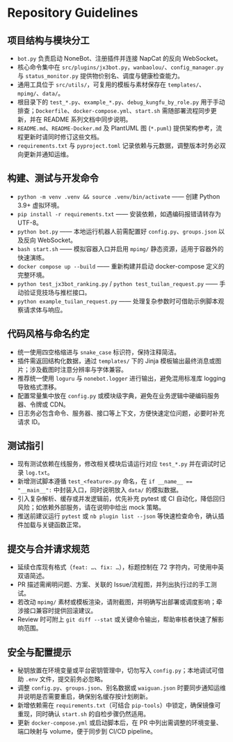 # Repository Guidelines

## 项目结构与模块分工
- `bot.py` 负责启动 NoneBot、注册插件并连接 NapCat 的反向 WebSocket。
- 核心命令集中在 `src/plugins/jx3bot.py`，`wanbaolou/`、`config_manager.py` 与 `status_monitor.py` 提供物价别名、调度与健康检查能力。
- 通用工具位于 `src/utils/`，可复用的模板与素材保存在 `templates/`、`mpimg/`、`data/`。
- 根目录下的 `test_*.py`、`example_*.py`、`debug_kungfu_by_role.py` 用于手动排查；`Dockerfile`、`docker-compose.yml`、`start.sh` 需随部署流程同步更新，并在 README 系列文档中同步说明。
- `README.md`、`README-Docker.md` 及 PlantUML 图 (`*.puml`) 提供架构参考，流程更新时请同时修订这些文档。
- `requirements.txt` 与 `pyproject.toml` 记录依赖与元数据，调整版本时务必双向更新并通知运维。

## 构建、测试与开发命令
- `python -m venv .venv && source .venv/bin/activate` —— 创建 Python 3.9+ 虚拟环境。
- `pip install -r requirements.txt` —— 安装依赖，如遇编码报错请转存为 UTF-8。
- `python bot.py` —— 本地运行机器人前需配置好 `config.py`、`groups.json` 以及反向 WebSocket。
- `bash start.sh` —— 模拟容器入口并启用 `mpimg/` 静态资源，适用于容器外的快速演练。
- `docker compose up --build` —— 重新构建并启动 docker-compose 定义的完整环境。
- `python test_jx3bot_ranking.py` / `python test_tuilan_request.py` —— 手动验证竞技场与推栏接口。
- `python example_tuilan_request.py` —— 处理复杂参数时可借助示例脚本观察请求体与响应。

## 代码风格与命名约定
- 统一使用四空格缩进与 `snake_case` 标识符，保持注释简洁。
- 插件需返回结构化数据，通过 `templates/` 下的 Jinja 模板输出最终消息或图片；涉及截图时注意分辨率与字体兼容。
- 推荐统一使用 `loguru` 与 `nonebot.logger` 进行输出，避免混用标准库 logging 导致格式漂移。
- 配置常量集中放在 `config.py` 或模块级字典，避免在业务逻辑中硬编码服务器、令牌或 CDN。
- 日志务必包含命令、服务器、接口等上下文，方便快速定位问题，必要时补充请求 ID。

## 测试指引
- 现有测试依赖在线服务，修改相关模块后请运行对应 `test_*.py` 并在调试时记录 `log.txt`。
- 新增测试脚本遵循 `test_<feature>.py` 命名，在 `if __name__ == "__main__":` 中封装入口，同时说明放入 `data/` 的模拟数据。
- 引入复杂解析、缓存或并发逻辑前，优先补充 pytest 或 CI 自动化，降低回归风险；如依赖外部服务，请在说明中给出 mock 策略。
- 推送前建议运行 `pytest` 或 `nb plugin list --json` 等快速检查命令，确认插件加载与关键函数正常。

## 提交与合并请求规范
- 延续仓库现有格式（`feat: …`、`fix: …`），标题控制在 72 字符内，可使用中英双语简述。
- PR 描述需阐明问题、方案、关联的 Issue/流程图，并列出执行过的手工测试。
- 若改动 `mpimg/` 素材或模板渲染，请附截图，并明确写出部署或调度影响；牵涉接口兼容时提供回滚建议。
- Review 时可附上 `git diff --stat` 或关键命令输出，帮助审核者快速了解影响范围。

## 安全与配置提示
- 秘钥放置在环境变量或平台密钥管理中，切勿写入 `config.py`；本地调试可借助 `.env` 文件，提交前务必忽略。
- 调整 `config.py`、`groups.json`、别名数据或 `waiguan.json` 时要同步通知运维并说明是否需要重启，确保别名缓存按计划刷新。
- 新增依赖需在 `requirements.txt`（可结合 `pip-tools`）中锁定，确保镜像可重现，同时确认 `start.sh` 的自检步骤仍然适用。
- 更新 `docker-compose.yml` 或启动脚本后，在 PR 中列出需调整的环境变量、端口映射与 volume，便于同步到 CI/CD pipeline。

